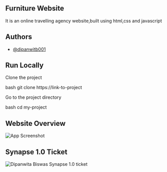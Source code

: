 ## Furniture Website

It is an online travelling agency website,built using html,css and javascript
## Authors

- [@dipanwitb001](https://github.com/dipanwitb001)


## Run Locally

Clone the project

bash
  git clone https://link-to-project


Go to the project directory

bash
  cd my-project





## Website Overview
![App Screenshot](https://i.postimg.cc/MGv1S1Sc/127-0-0-1-5500-index-html-1.png)

## Synapse 1.0 Ticket

![Dipanwita Biswas Synapse 1.0 ticket](https://i.postimg.cc/sXG1P8rp/dipanwita-1.png)